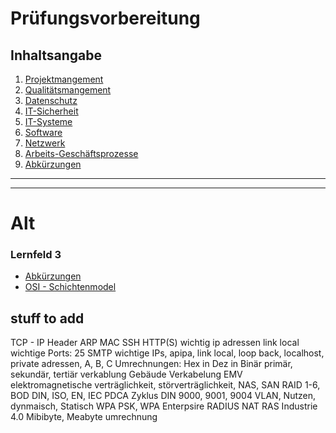 # Prüfungsvorbereitung

## Inhaltsangabe

1. [Projektmangement](./Projektmanagement/Projektmanagement.md)
2. [Qualitätsmangement](./Qualit%C3%A4tsmangement/Qualit%C3%A4tsmangement.md)
3. [Datenschutz](./Datenschutz/Datenschutz.md)
4. [IT-Sicherheit](todo)
5. [IT-Systeme](todo)
6. [Software](todo)
7. [Netzwerk](todo)
8. [Arbeits-Geschäftsprozesse](todo)
9. [Abkürzungen](./Abkuerzungen/Abkuerzungen.md)


---

---

# Alt

### Lernfeld 3

- [Abkürzungen](./Lernfeld_3/Abkuerzungen.md)
- [OSI - Schichtenmodel](./Lernfeld_3/OSI_Schichtenmodel.md)

## stuff to add

TCP - IP Header
ARP
MAC
SSH
HTTP(S)
wichtig ip adressen
link local
wichtige Ports: 25 SMTP
wichtige IPs, apipa, link local, loop back, localhost, private adressen, A, B, C
Umrechnungen: Hex in Dez in Binär
primär, sekundär, tertiär verkablung
Gebäude Verkabelung
EMV elektromagnetische verträglichkeit, störverträglichkeit,
NAS, SAN
RAID 1-6, BOD
DIN, ISO, EN, IEC
PDCA Zyklus
DIN 9000, 9001, 9004
VLAN, Nutzen, dynmaisch, Statisch
WPA PSK, WPA Enterpsire RADIUS
NAT
RAS
Industrie 4.0
Mibibyte, Meabyte umrechnung
